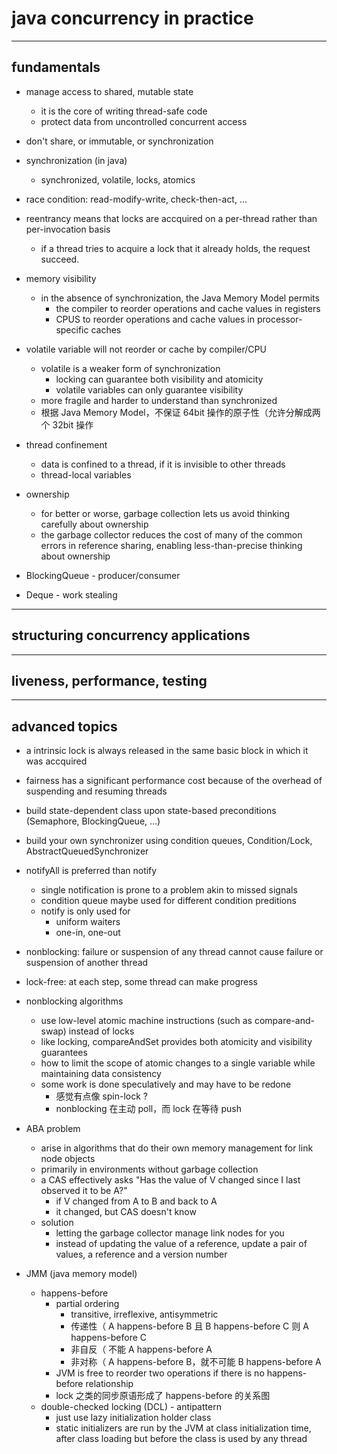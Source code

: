 # java concurrency in practice

---

## fundamentals

- manage access to shared, mutable state
    - it is the core of writing thread-safe code
    - protect data from uncontrolled concurrent access
- don't share, or immutable, or synchronization
- synchronization (in java)
    - synchronized, volatile, locks, atomics
- race condition: read-modify-write, check-then-act, ...
- reentrancy means that locks are accquired on a per-thread rather than per-invocation basis
    - if a thread tries to acquire a lock that it already holds, the request succeed.

- memory visibility
    - in the absence of synchronization, the Java Memory Model permits
        - the compiler to reorder operations and cache values in registers
        - CPUS to reorder operations and cache values in processor-specific caches
- volatile variable will not reorder or cache by compiler/CPU
    - volatile is a weaker form of synchronization
        - locking can guarantee both visibility and atomicity
        - volatile variables can only guarantee visibility
    - more fragile and harder to understand than synchronized
    - 根据 Java Memory Model，不保证 64bit 操作的原子性（允许分解成两个 32bit 操作
- thread confinement
    - data is confined to a thread, if it is invisible to other threads
    - thread-local variables

- ownership
    - for better or worse, garbage collection lets us avoid thinking carefully about ownership
    - the garbage collector reduces the cost of many of the common errors in reference sharing, enabling less-than-precise thinking about ownership

- BlockingQueue - producer/consumer
- Deque - work stealing

---

## structuring concurrency applications

---

## liveness, performance, testing

---

## advanced topics

- a intrinsic lock is always released in the same basic block in which it was accquired
- fairness has a significant performance cost because of the overhead of suspending and resuming threads

- build state-dependent class upon state-based preconditions (Semaphore, BlockingQueue, ...)
- build your own synchronizer using condition queues, Condition/Lock, AbstractQueuedSynchronizer

- notifyAll is preferred than notify
    - single notification is prone to a problem akin to missed signals
    - condition queue maybe used for different condition preditions
    - notify is only used for
        - uniform waiters
        - one-in, one-out

- nonblocking: failure or suspension of any thread cannot cause failure or suspension of another thread
- lock-free: at each step, some thread can make progress

- nonblocking algorithms
    - use low-level atomic machine instructions (such as compare-and-swap) instead of locks
    - like locking, compareAndSet provides both atomicity and visibility guarantees
    - how to limit the scope of atomic changes to a single variable while maintaining data consistency
    - some work is done speculatively and may have to be redone
        - 感觉有点像 spin-lock ?
        - nonblocking 在主动 poll，而 lock 在等待 push

- ABA problem
    - arise in algorithms that do their own memory management for link node objects
    - primarily in environments without garbage collection
    - a CAS effectively asks "Has the value of V changed since I last observed it to be A?"
        - if V changed from A to B and back to A
        - it changed, but CAS doesn't know
    - solution
        - letting the garbage collector manage link nodes for you
        - instead of updating the value of a reference, update a pair of values, a reference and a version number

- JMM (java memory model)
    - happens-before
        - partial ordering
            - transitive, irreflexive, antisymmetric
            - 传递性（ A happens-before B 且 B happens-before C 则 A happens-before C
            - 非自反（ 不能 A happens-before A
            - 非对称（ A happens-before B，就不可能 B happens-before A
        - JVM is free to reorder two operations if there is no happens-before relationship
        - lock 之类的同步原语形成了 happens-before 的关系图
    - double-checked locking (DCL) - antipattern
        - just use lazy initialization holder class
        - static initializers are run by the JVM at class initialization time, after class loading but before the class is used by any thread

